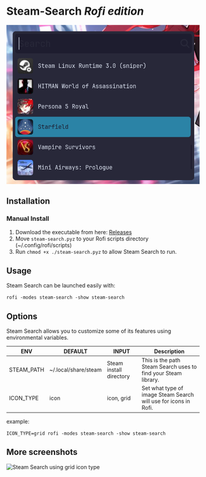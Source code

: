# Steam-Search *Rofi edition*

![Steam Search using icon type](/screenshots/screenshot3.png)

## Installation

### Manual Install

1. Download the executable from here: [Releases](https://github.com/Garulf/Steam-Search-rofi/releases)
2. Move `steam-search.pyz` to your Rofi scripts directory (~/.config/rofi/scripts)
3. Run `chmod +x ./steam-search.pyz` to allow Steam Search to run.

## Usage

Steam Search can be launched easily with:
```
rofi -modes steam-search -show steam-search
```

## Options

Steam Search allows you to customize some of its features using environmental variables.

| ENV        | DEFAULT              | INPUT                   | Description                                                     |
|------------|----------------------|-------------------------|-----------------------------------------------------------------|
| STEAM_PATH | ~/.local/share/steam | Steam install directory | This is the path Steam Search uses to find your Steam library.  |
| ICON_TYPE  | icon                 | icon, grid              | Set what type of image Steam Search will use for icons in Rofi. |

example:
```
ICON_TYPE=grid rofi -modes steam-search -show steam-search
```

## More screenshots

![Steam Search using grid icon type](/screenshots/screenshot2.png)
